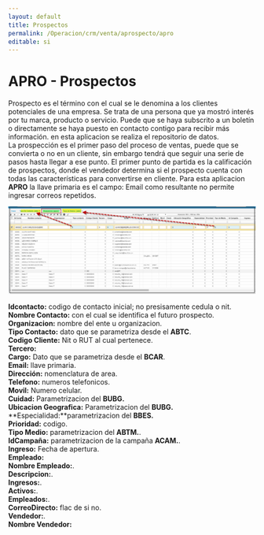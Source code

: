 ```yaml
---
layout: default
title: Prospectos
permalink: /Operacion/crm/venta/aprospecto/apro
editable: si
---
```


# APRO - Prospectos

Prospecto es el término con el cual se le denomina a los clientes potenciales de una empresa. Se trata de una persona que ya mostró interés por tu marca, producto o servicio. Puede que se haya subscrito a un boletín o directamente se haya puesto en contacto contigo para recibir más información. en esta aplicacion se realiza el repositorio de datos.  
La prospección es el primer paso del proceso de ventas, puede que se convierta o no en un cliente, sin embargo tendrá que seguir una serie de pasos hasta llegar a ese punto. El primer punto de partida es la calificación de prospectos, donde el vendedor determina si el prospecto cuenta con todas las características para convertirse en cliente.
Para esta aplicacion **APRO** la llave primaria es el campo: Email como resultante no permite ingresar correos repetidos.

![](apro1.png)

**Idcontacto:** codigo de contacto inicial; no presisamente cedula o nit.  
**Nombre Contacto:** con el cual se identifica el futuro prospecto.  
**Organizacion:** nombre del ente u organizacion.  
**Tipo Contacto:** dato que se parametriza desde el **ABTC**.  
**Codigo Cliente:** Nit o RUT al cual pertenece.  
**Tercero:**  
**Cargo:** Dato que se parametriza desde el **BCAR**.  
**Email:** llave primaria.  
**Dirección:** nomenclatura de area.  
**Telefono:** numeros telefonicos.  
**Movil:** Numero celular.  
**Cuidad:** Parametrizacion del **BUBG.**  
**Ubicacion Geografica:** Parametrizacion del **BUBG.**  
**Especialidad:**parametrizacion del **BBES.**  
**Prioridad:** codigo.  
**Tipo Medio:** parametrizacion del **ABTM.**.  
**IdCampaña:** parametrizacion de la campaña **ACAM.**.  
**Ingreso:** Fecha de apertura.  
**Empleado:**  
**Nombre Empleado:**.  
**Descripcion:**.  
**Ingresos:**.  
**Activos:**.  
**Empleados:**.  
**CorreoDirecto:** flac de si no.  
**Vendedor:**.  
**Nombre Vendedor:**  








